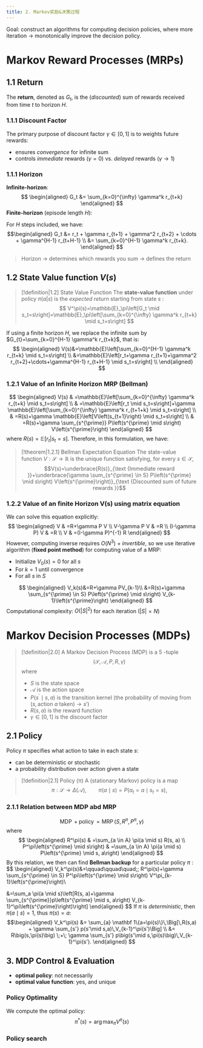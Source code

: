 ```yaml
---
title: 2. Markov奖励&决策过程
---
```


Goal: construct an algorithms for computing decision policies, where more iteration $\to$ monotonically improve the decision policy.
# Markov Reward Processes (MRPs)
## 1.1 Return
The **return**, denoted as $G_{t}$,  is the (*discounted*) sum of rewards received from time $t$ to horizon $H$.
### 1.1.1 Discount Factor
The primary purpose of discount factor $\gamma\in[0,1]$ is to weights future rewards:
- ensures *convergence* for infinite sum
- controls *immediate* rewards ($\gamma=0$) vs. *delayed* rewards ($\gamma \to 1$)
### 1.1.1 Horizon 
**Infinite-horizon**:
$$
\begin{aligned}
G_t &= \sum_{k=0}^{\infty} \gamma^k r_{t+k}
\end{aligned}
$$
**Finite-horizon** (episode length $H$):

For $H$ steps included, we have:
$$\begin{aligned}
G_t &= r_t + \gamma r_{t+1} + \gamma^2 r_{t+2} + \cdots + \gamma^{H-1} r_{t+H-1} \\
    &= \sum_{k=0}^{H-1} \gamma^k r_{t+k}.
\end{aligned}
$$
> Horizon → determines which rewards you sum → defines the return


## 1.2 State Value function $V(s)$
>[!definition|1.2] State Value Function
>The **state-value function** under policy ${} \pi(a|s) {}$ is the *expected return* starting from state $s$ :
>$$
V^\pi(s)=\mathbb{E}_\pi\left[G_t \mid s_t=s\right]=\mathbb{E}_\pi\left[\sum_{k=0}^{\infty} \gamma^k r_{t+k} \mid s_t=s\right]
> $$


If using a finite horizon $H$, we replace the infinite sum by $G_{t}=\sum_{k=0}^{H-1} \gamma^k r_{t+k}$, that is:
$$
\begin{aligned}
V(s)&=\mathbb{E}\left[\sum_{k=0}^{H-1} \gamma^k r_{t+k} \mid s_t=s\right] \\
&=\mathbb{E}\left[r_t+\gamma r_{t+1}+\gamma^2 r_{t+2}+\cdots+\gamma^{H-1} r_{t+H-1} \mid s_t=s\right] \\
\end{aligned}
$$

### 1.2.1 Value of an Infinite Horizon MRP (Bellman)
$$
\begin{aligned}
V(s) & =\mathbb{E}\left[\sum_{k=0}^{\infty} \gamma^k r_{t+k} \mid s_t=s\right] \\
& =\mathbb{E}\left[r_t \mid s_t=s\right]+\gamma \mathbb{E}\left[\sum_{k=0}^{\infty} \gamma^k r_{t+1+k} \mid s_t=s\right] \\
& =R(s)+\gamma \mathbb{E}\left[V\left(s_{t+1}\right) \mid s_t=s\right] \\
& =R(s)+\gamma \sum_{s^{\prime}} P\left(s^{\prime} \mid s\right) V\left(s^{\prime}\right) 
\end{aligned}
$$
where $R(s)=\mathbb{E}[r_{t}|s_{t}=s]$. Therefore, in this formulation, we have:
> [!theorem|1.2.1] Bellman Expectation Equation
>The state-value function $V: \mathcal{S} \rightarrow \mathbb{R}$ is the unique function satisfying, for every $s \in \mathcal{S}$,
>$$V(s)=\underbrace{R(s)}_{\text {Immediate reward }}+\underbrace{\gamma \sum_{s^{\prime} \in S} P\left(s^{\prime} \mid s\right) V\left(s^{\prime}\right)}_{\text {Discounted sum of future rewards }}$$

### 1.2.2 Value of an finite Horizon V(s) using matrix equation
We can solve this equation explicitly:
$$
\begin{aligned}
V & =R+\gamma P V \\
V-\gamma P V & =R \\
(I-\gamma P) V & =R \\
V & =(I-\gamma P)^{-1} R
\end{aligned}
$$
However, computing inverse requires $O(N^3)$ + *invertible*, so we use iterative algorithm (**fixed point method**) for computing value of a MRP:

- Initialize $V_0(s)=0$ for all $s$
- For $k=1$ until convergence
- For all $s$ in $S$

$$
\begin{aligned}
V_k(s)&=R+\gamma PV_{k-1}\\
&=R(s)+\gamma \sum_{s^{\prime} \in S} P\left(s^{\prime} \mid s\right) V_{k-1}\left(s^{\prime}\right)
\end{aligned}
$$
Computational complexity: $O\left(|S|^2\right)$ for each iteration $(|S|=N)$

# Markov Decision Processes (MDPs)
> [!definition|2.0]
> A Markov Decision Process (MDP) is a 5 -tuple
>$$
(\mathcal{S}, \mathcal{A}, P, R, \gamma)
>$$
>where
> - $S$ is the state space
> - $\mathcal{A}$ is the action space
> - $P\left(s^{\prime} \mid s, a\right)$ is the transition kernel (the probability of moving from $(s, \text{action }a \text{ taken})  \to s'$)
> - $R(s, a)$  is the reward function
> - $\gamma \in[0,1]$ is the discount factor

## 2.1 Policy
Policy $\pi$ specifies what action to take in each state $s$:
- can be deterministic or stochastic
- a probability distribution over action given a state

>[!definition|2.1] Policy (π)
> A (stationary Markov) policy is a map
>$$
\pi:\mathcal S\to \Delta(\mathcal A),\qquad
\pi(a\mid s)=P(a_t=a\mid s_t=s),
>$$


### 2.1.1 Relation between MDP abd MRP

$$\operatorname{MDP}+ \operatorname{policy}=\operatorname{MRP}\left(S, R^\pi, P^\pi, \gamma\right)$$
where
$$
\begin{aligned}
R^\pi(s) & =\sum_{a \in A} \pi(a \mid s) R(s, a) \\
P^\pi\left(s^{\prime} \mid s\right) & =\sum_{a \in A} \pi(a \mid s) P\left(s^{\prime} \mid s, a\right)
\end{aligned}
$$
By this relation, we then can find **Bellman backup** for a particular policy $\pi$ :
$$
\begin{aligned}
V_k^\pi(s)&=\qquad\qquad\quad\;\;
R^\pi(s)+\gamma \sum_{s^{\prime} \in S} P^\pi\left(s^{\prime} \mid s\right) V^\pi_{k-1}\left(s^{\prime}\right)\\

&=\sum_a \pi(a \mid s)\left[R(s, a)+\gamma \sum_{s^{\prime}}p\left(s^{\prime} \mid s, a\right) V_{k-1}^\pi\left(s^{\prime}\right)\right]
\end{aligned}
$$
If $\pi$ is *deterministic*, then $\pi(a \mid s)=1$, thus $\pi(s)=a$: 
$$\begin{aligned}
V_k^\pi(s)
&= \sum_{a} \mathbf 1\{a=\pi(s)\}\,\Big[\,R(s,a) + \gamma \sum_{s'} p(s'\mid s,a)\,V_{k-1}^\pi(s')\Big] \\
&= R\big(s,\pi(s)\big) \;+\; \gamma \sum_{s'} p\big(s'\mid s,\pi(s)\big)\,V_{k-1}^\pi(s').
\end{aligned}
$$

## 3. MDP Control & Evaluation 

- **optimal policy**: not necessarily
- **optimal value function**: yes, and unique
### Policy Optimality 
We compute the optimal policy:
$$\pi^*(s)=\arg \max _\pi V^\pi(s)$$
### Policy search

